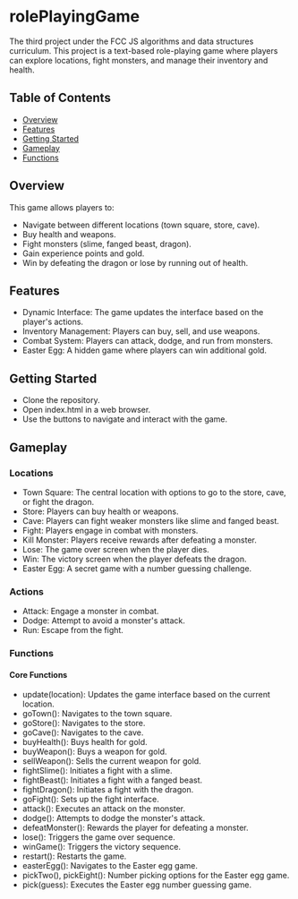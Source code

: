 # rolePlayingGame
The third project under the FCC JS algorithms and data structures curriculum.
This project is a text-based role-playing game where players can explore locations, fight monsters, and manage their inventory and health.

## Table of Contents
- [Overview](#overview)
- [Features](#features)
- [Getting Started](#getting-started)
- [Gameplay](#gameplay)
- [Functions](#functions)

## Overview

This game allows players to:
- Navigate between different locations (town square, store, cave).
- Buy health and weapons.
- Fight monsters (slime, fanged beast, dragon).
- Gain experience points and gold.
- Win by defeating the dragon or lose by running out of health.

## Features

- Dynamic Interface: The game updates the interface based on the player's actions.
- Inventory Management: Players can buy, sell, and use weapons.
- Combat System: Players can attack, dodge, and run from monsters.
- Easter Egg: A hidden game where players can win additional gold.

## Getting Started

- Clone the repository.
- Open index.html in a web browser.
- Use the buttons to navigate and interact with the game.

## Gameplay

### Locations
- Town Square: The central location with options to go to the store, cave, or fight the dragon.
- Store: Players can buy health or weapons.
- Cave: Players can fight weaker monsters like slime and fanged beast.
- Fight: Players engage in combat with monsters.
- Kill Monster: Players receive rewards after defeating a monster.
- Lose: The game over screen when the player dies.
- Win: The victory screen when the player defeats the dragon.
- Easter Egg: A secret game with a number guessing challenge.

### Actions
- Attack: Engage a monster in combat.
- Dodge: Attempt to avoid a monster's attack.
- Run: Escape from the fight.

### Functions

#### Core Functions
- update(location): Updates the game interface based on the current location.
- goTown(): Navigates to the town square.
- goStore(): Navigates to the store.
- goCave(): Navigates to the cave.
- buyHealth(): Buys health for gold.
- buyWeapon(): Buys a weapon for gold.
- sellWeapon(): Sells the current weapon for gold.
- fightSlime(): Initiates a fight with a slime.
- fightBeast(): Initiates a fight with a fanged beast.
- fightDragon(): Initiates a fight with the dragon.
- goFight(): Sets up the fight interface.
- attack(): Executes an attack on the monster.
- dodge(): Attempts to dodge the monster's attack.
- defeatMonster(): Rewards the player for defeating a monster.
- lose(): Triggers the game over sequence.
- winGame(): Triggers the victory sequence.
- restart(): Restarts the game.
- easterEgg(): Navigates to the Easter egg game.
- pickTwo(), pickEight(): Number picking options for the Easter egg game.
- pick(guess): Executes the Easter egg number guessing game.
